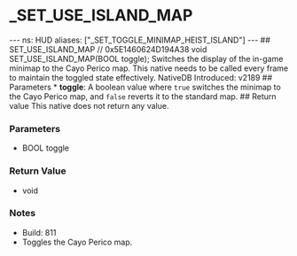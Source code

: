 # _SET_USE_ISLAND_MAP

--- ns: HUD aliases: ["_SET_TOGGLE_MINIMAP_HEIST_ISLAND"] --- ## SET_USE_ISLAND_MAP  // 0x5E1460624D194A38 void SET_USE_ISLAND_MAP(BOOL toggle);  Switches the display of the in-game minimap to the Cayo Perico map. This native needs to be called every frame to maintain the toggled state effectively.  NativeDB Introduced: v2189  ## Parameters * **toggle**: A boolean value where `true` switches the minimap to the Cayo Perico map, and `false` reverts it to the standard map.  ## Return value This native does not return any value.

### Parameters
* BOOL toggle

### Return Value
* void

### Notes
* Build: 811
* Toggles the Cayo Perico map.

